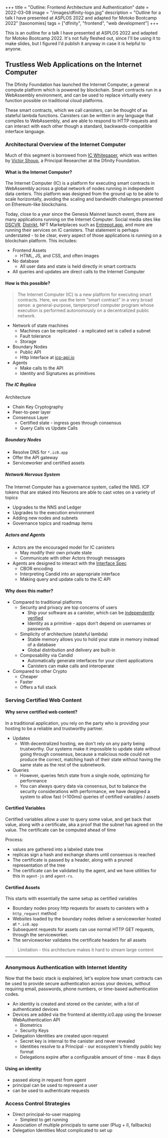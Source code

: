 +++
title = "Outline: Frontend Architecture and Authentication"
date = 2022-03-08
image = "/images/dfinity-logo.jpg"
description = "Outline for a talk I have presented at ASPLOS 2022 and adapted for Motoko Bootcamp 2022"
[taxonomies]
tags = ["dfinity", "frontend", "web development"]
+++

This is an outline for a talk I have presented at ASPLOS 2022 and adapted for Motoko Bootcamp 2022. It's not fully fleshed out, since I'll be using it to make slides, but I figured I'd publish it anyway in case it is helpful to anyone.

## Trustless Web Applications on the Internet Computer

The Dfinity Foundation has launched the Internet Computer, a general compute platform which is powered by blockchain. Smart contracts run in a WebAssembly environment, and can be used to replace virtually every function possible on traditional cloud platforms.

These smart contracts, which we call canisters, can be thought of as stateful lambda functions. Canisters can be written in any language that compiles to WebAssembly, and are able to respond to HTTP requests and can interact with each other though a standard, backwards-compatible interface language.

### Architectural Overview of the Internet Computer

Much of this segment is borrowed from [IC Whitepaper](https://dfinity.org/whitepaper.pdf), which was written by [Victor Shoup](https://www.shoup.net/), a Principal Researcher at the Dfinity Foundation.

#### What is the Internet Computer?

The Internet Computer (IC) is a platform for executing smart contracts in WebAssembly across a global network of nodes running in independent data centers. This platform was designed from the ground up to be able to scale horizontally, avoiding the scaling and bandwidth challenges presented on Ethereum-like blockchains.

Today, close to a year since the Genesis Mainnet launch event, there are many applications running on the Internet Computer. Social media sites like [DSCVR](https://dscvr.one), [Distrikt](https://distrikt.app), NFT Marketplaces such as [Entrepot.app](https://entrepot.app), and more are running their services on IC canisters. That statement is perhaps understated - to be clear, every aspect of those applications is running on a blockchain platform. This includes:

- Frontend Assets
  - HTML, JS, and CSS, and often images
- No database
  - All user data and state is held directly in smart contracts
- All queries and updates are direct calls to the Internet Computer

#### How is this possible?

> The Internet Computer (IC) is a new platform for executing smart contracts. Here, we use the term “smart contract” in a very broad sense: a general-purpose, tamperproof computer program whose execution is performed autonomously on a decentralized
> public network.

- Network of state machines
  - Machines can be replicated - a replicated set is called a subnet
  - Fault tolerance
  - Storage
- Boundary Nodes
  - Public API
  - Http Interface at [icp-api.io](https://icp-api.io)
- Agents
  - Make calls to the API
  - Identity and Signatures as primitives

##### The IC Replica

Architecture

- Chain Key Cryptography
- Peer-to-peer layer
- Consensus Layer
  - Certified state - ingress goes through consensus
  - Query Calls vs Update Calls

##### Boundary Nodes

- Resolve DNS for `*.ic0.app`
- Offer the API gateway
- Serviceworker and certified assets

##### Network Nervous System

The Internet Computer has a governance system, called the NNS. ICP tokens that are staked into Neurons are able to cast votes on a variety of topics

- Upgrades to the NNS and Ledger
- Upgrades to the execution environment
- Adding new nodes and subnets
- Governance topics and roadmap items

##### Actors and Agents

- Actors are the encouraged model for IC canisters
  - May modify their own private state
  - Communicate with other Actors through messages
- Agents are designed to interact with the [Interface Spec](https://internetcomputer.org/docs/interface-spec/index.html)
  - CBOR encoding
  - Interpreting Candid into an appropriate interface
  - Making query and update calls to the IC API

#### Why does this matter?

- Compared to traditional platforms
  - Security and privacy are top concerns of users
    - Ship your software as a canister, which can be [independently verified](https://covercode.ooo/)
    - Identity as a primitive - apps don't depend on usernames or passwords
  - Simplicity of architecture (stateful lambda)
    - Stable memory allows you to hold your state in memory instead of a database
    - Global distribution and delivery are built-in
  - Composability via Candid
    - Automatically generate interfaces for your client applications
    - Canisters can make calls and interoperate
- Compared to other Crypto
  - Cheaper
  - Faster
  - Offers a full stack

### Serving Certified Web Content

#### Why serve certified web content?

In a traditional application, you rely on the party who is providing your hosting to be a reliable and trustworthy partner.

- Updates
  - With decentralized hosting, we don't rely on any party being trustworthy. Our systems make it impossible to update state without going through consensus, because a malicious node could not produce the correct, matching hash of their state without having the same state as the rest of the subnetwork.
- Queries
  - However, queries fetch state from a single node, optimizing for performance
  - You can always query data via consensus, but to balance the security considerations with performance, we have designed a system to allow fast (<100ms) queries of certified variables / assets

#### Certified Variables

Certified variables allow a user to query some value, and get back that value, along with a certificate, aka a proof that the subnet has agreed on the value. The certificate can be computed ahead of time

Process:

- values are gathered into a labeled state tree
- replicas sign a hash and exchange shares until consensus is reached
- The certificate is passed by a header, along with a pruned representation of the tree
- The certificate can be validated by the agent, and we have utilities for this in `agent-js` and `agent-rs`.

#### Certified Assets

This starts with essentially the same setup as certified variables

- Boundary nodes proxy http requests for assets to canisters with a `http_request` method
- Websites loaded by the boundary nodes deliver a serviceworker hosted at `*.ic0.app`
- Subsequent requests for assets can use normal HTTP GET requests, through the serviceworker.
- The serviceworker validates the certificate headers for all assets

> Limitation - this architecture makes it hard to stream large content

---

### Anonymous Authentication with Internet Identity

Now that the basic stack is explained, let's explore how smart contracts can be used to provide secure authentication across your devices, without requiring email, passwords, phone numbers, or time-based authentication codes.

- An identity is created and stored on the canister, with a list of authenticated devices
- Devices are added via the frontend at identity.ic0.app using the browser WebAuthentication API
  - Biometrics
  - Security Keys
- Delegation Identities are created upon request
  - Secret key is internal to the canister and never revealed
  - Identities resolve to a Principal - our ecosystem's friendly public key format
  - Delegations expire after a configurable amount of time - max 8 days

#### Using an identity

- passed along in request from agent
- principal can be used to represent a user
- can be used to authenticate requests

### Access Control Strategies

- Direct principal-to-user mapping
  - Simplest to get running
- Association of multiple principals to same user (Plug + II, fallbacks)
- Delegation Identities
  Most complicated to set up
